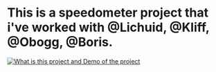 # This is a speedometer project that i've worked with @Lichuid, @Kliff, @Obogg, @Boris.


[![What is this project and Demo of the project](https://img.youtube.com/vi/PqhfeZm1Rfs/0.jpg)](https://www.youtube.com/watch?v=PqhfeZm1Rfs)

